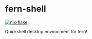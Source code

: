 # fern-shell

[![nix-flake](https://github.com/adanoelle/fern-shell/actions/workflows/ci.yml/badge.svg)](https://github.com/adanoelle/fern-shell/actions/workflows/ci.yml)

Quickshell desktop environment for fern!
